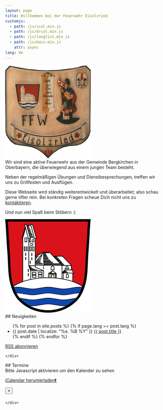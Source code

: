 ```yaml
---
layout: page
title: Willkommen bei der Feuerwehr Eisolzried
customjs:
  - path: /js/ical.min.js
  - path: /js/drcal.min.js
  - path: /js/longlist.min.js
  - path: /js/main.min.js
    attr: async
lang: de
---
```


<div class="row">

  <div class="col-sm-4">
   <img src="/assets/taferl.png" alt="Taferl Feuerwehr Eisolzried"/>
  </div>

<div class="col-sm-4" markdown="1">
Wir sind eine aktive Feuerwehr aus der Gemeinde Bergkirchen in Oberbayern, die überwiegend aus einem jungen Team besteht.

Neben der regelmäßigen Übungen und Dienstbesprechungen, treffen wir uns zu Grillfesten und Ausflügen.

Diese Webseite wird ständig weiterentwickelt und überarbeitet; also schau gerne öfter rein. Bei konkreten Fragen scheue Dich nicht uns zu [kontaktieren](/kontakt).

Und nun viel Spaß beim Stöbern :)
</div>

  <div class="col-sm-4">
   <img src="/assets/wappen.png" alt="Wappen Bergkirchen"/>
  </div>

</div>

<div class="row">

  <div class="col-sm-6">
    <div class="list-group">

<div class="panel-heading" markdown="1">
## Neuigkeiten
<ul id="posts" class="posts">
{% for post in site.posts %}
{% if page.lang == post.lang %}
 <li>
  <span class="post-date">{{ post.date | localize: "%e. %B %Y" }}</span>
  <a class="post-link" href="{{ post.url | prepend: site.baseurl }}">{{ post.title }}</a>
 </li>
{% endif %}
{% endfor %}
</ul>
<p><a href="{{ "/feed.xml" | prepend: site.baseurl }}">RSS abonnieren</a></p>
</div>

    </div>
  </div>

  <div class="col-sm-6">
    <div class="list-group">

<div class="panel-heading" markdown="1">
## Termine
<div id="drcal" class="table-responsive"></div>
<noscript>Bitte Javascript aktivieren um den Kalender zu sehen</noscript>
<p><a href="{{ "/data/termine.ics" | prepend: site.baseurl }}">iCalendar herunterladen&#9196;</a></p>
<div class="modal fade bs-example-modal-sm" tabindex="-1" role="dialog" aria-labelledby="Termindetails">
  <div class="modal-dialog modal-sm" role="document">
    <div class="modal-content">
      <div class="modal-header">
        <button type="button" class="close" data-dismiss="modal" aria-label="Schließen"><span aria-hidden="true">&times;</span></button>
        <h4 class="modal-title"></h4>
      </div>
      <div class="modal-body">
      </div>
    </div>
  </div>
</div>
</div>

    </div>
  </div>

</div>

